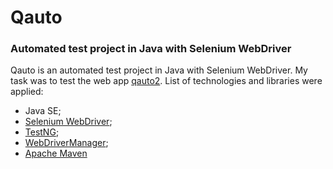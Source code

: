 # Qauto

### Automated test project in Java with Selenium WebDriver
Qauto is an automated test project in Java with Selenium WebDriver.
My task was to test the web app [qauto2](https://qauto2.forstudy.space/).
List of technologies and libraries were applied:
- Java SE;
- [Selenium WebDriver](https://www.selenium.dev/documentation/webdriver/);
- [TestNG](https://testng.org/doc/index.html);
- [WebDriverManager](https://bonigarcia.dev/webdrivermanager/);
- [Apache Maven](https://maven.apache.org/)